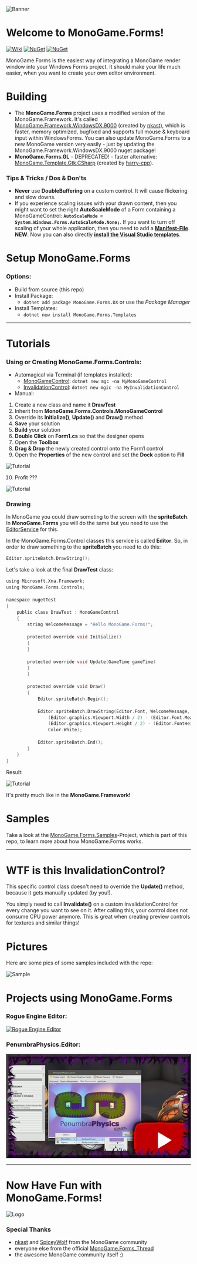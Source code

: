 ![Banner](Logos/Logo_Banner_800.png)

# Welcome to MonoGame.Forms!
[![Wiki](https://img.shields.io/badge/Wiki-Online!-orange.svg?style=flat-square&logo=github&colorA=f2709e&colorB=77c433)](https://github.com/BlizzCrafter/MonoGame.Forms/wiki) [![NuGet](https://img.shields.io/badge/NuGet-MonoGame.Forms-blue.svg?style=flat-square&logo=NuGet&colorA=3260c4&colorB=77c433)](https://www.nuget.org/packages/MonoGame.Forms.DX/) [![NuGet](https://img.shields.io/badge/NuGet-MonoGame.Forms.Templates-blue.svg?style=flat-square&logo=NuGet&colorA=3260c4&colorB=77c433)](https://www.nuget.org/packages/MonoGame.Forms.Templates)

MonoGame.Forms is the easiest way of integrating a MonoGame render window into your Windows Forms project. It should make your life much easier, when you want to create your own editor environment. 

# Building

* The **MonoGame.Forms** project uses a modified version of the MonoGame.Framework. It's called [MonoGame.Framework.WindowsDX.9000](https://www.nuget.org/packages/MonoGame.Framework.WindowsDX.9000/) (created by [nkast](https://github.com/nkast)), which is faster, memory optimized, bugfixed and supports full mouse & keyboard input within WindowsForms. You can also update MonoGame.Forms to a new MonoGame version very easily - just by updating the MonoGame.Framework.WindowsDX.9000 nuget package!
* **MonoGame.Forms.GL**  - DEPRECATED! - faster alternative: [MonoGame.Template.Gtk.CSharp](https://www.nuget.org/packages/MonoGame.Template.Gtk.CSharp/) (created by [harry-cpp](https://github.com/harry-cpp)).

### Tips & Tricks / Dos & Don'ts

* **Never** use **DoubleBuffering** on a custom control. It will cause flickering and slow downs.
* If you experience scaling issues with your drawn content, then you might want to set the right **AutoScaleMode** of a Form containing a MonoGameControl:
**`AutoScaleMode = System.Windows.Forms.AutoScaleMode.None;`**. If you want to turn off scaling of your whole application, then you need to add a **[Manifest-File](https://github.com/BlizzCrafter/MonoGame.Forms/blob/master/DPI_Aware_Application.md)**.
**NEW**: Now you can also directly **[install the Visual Studio templates](https://marketplace.visualstudio.com/items?itemName=BlizzCrafter.MonoGameForms1337)**.

# Setup MonoGame.Forms
### Options:
- Build from source (this repo)
- Install Package:
  - ```dotnet add package MonoGame.Forms.DX``` or use the *Package Manager*
- Install Templates:
  - ```dotnet new install MonoGame.Forms.Templates```

***

# Tutorials
### Using or Creating MonoGame.Forms.Controls:
- Automagical via Terminal (if templates installed):
  - [MonoGameControl](https://github.com/BlizzCrafter/MonoGame.Forms/wiki/FDEF831D): ```dotnet new mgc -na MyMonoGameControl```
  - [InvalidationControl](https://github.com/BlizzCrafter/MonoGame.Forms/wiki/62B63ABB): ```dotnet new mgic -na MyInvalidationControl```
- Manual:
 1. Create a new class and name it **DrawTest**
 2. Inherit from **MonoGame.Forms.Controls.MonoGameControl**
 3. Override its **Initialize()**, **Update()** and **Draw()** method
 4. **Save** your solution
 5. **Build** your solution
 6. **Double Click** on **Form1.cs** so that the designer opens
 7. Open the **Toolbox**
 8. **Drag & Drop** the newly created control onto the Form1 control
 9. Open the **Properties** of the new control and set the **Dock** option to **Fill**

![Tutorial](https://github.com/BlizzCrafter/MonoGame.Forms/blob/master/doc/tut_00.PNG)

 10. Profit ???

![Tutorial](https://github.com/BlizzCrafter/MonoGame.Forms/blob/master/doc/tut_00a.PNG)

### Drawing
In MonoGame you could draw someting to the screen with the **spriteBatch**.
In **MonoGame.Forms** you will do the same but you need to use the [EditorService](https://github.com/BlizzCrafter/MonoGame.Forms/wiki/29FDD2C0) for this.

In the MonoGame.Forms.Control classes this service is called **Editor**. So, in order to draw something to the **spriteBatch** you need to do this:

```c
Editor.spriteBatch.DrawString();
```

Let's take a look at the final **DrawTest** class:

```c
using Microsoft.Xna.Framework;
using MonoGame.Forms.Controls;

namespace nugetTest
{
    public class DrawTest : MonoGameControl
    {
        string WelcomeMessage = "Hello MonoGame.Forms!";

        protected override void Initialize()
        {
        }
        
        protected override void Update(GameTime gameTime)
        {
        }

        protected override void Draw()
        {
            Editor.spriteBatch.Begin();

            Editor.spriteBatch.DrawString(Editor.Font, WelcomeMessage, new Vector2(
                (Editor.graphics.Viewport.Width / 2) - (Editor.Font.MeasureString(WelcomeMessage).X / 2),
                (Editor.graphics.Viewport.Height / 2) - (Editor.FontHeight / 2)),
                Color.White);

            Editor.spriteBatch.End();
        }
    }
}
```
Result:

![Tutorial](https://github.com/BlizzCrafter/MonoGame.Forms/blob/master/doc/tut_00b.PNG)

It's pretty much like in the **MonoGame.Framework!**

# Samples

Take a look at the [MonoGame.Forms.Samples](https://github.com/BlizzCrafter/MonoGame.Forms/tree/master/MonoGame.Forms.NET.Samples/Tests)-Project,
which is part of this repo, to learn more about how MonoGame.Forms works.

***

# WTF is this **InvalidationControl**?

This specific control class doesn't need to override the **Update()** method, because it gets manually updated (by you!).

You simply need to call **Invalidate()** on a custom InvalidationControl for every change you want to see on it. After calling this, your control does not consume CPU power anymore. This is great when creating preview controls for textures and similar things!

# Pictures

Here are some pics of some samples included with the repo:

![Sample](https://github.com/BlizzCrafter/MonoGame.Forms/blob/master/doc/UpdateSample.png)

# Projects using MonoGame.Forms

### **Rogue Engine Editor**:

[![Rogue Engine Editor](https://img.youtube.com/vi/6fyQ64O9HME/0.jpg)](https://youtu.be/6fyQ64O9HME)

### **PenumbraPhysics.Editor**:

[![YouTube Video](https://github.com/BlizzCrafter/PenumbraPhysics.Editor/blob/master/Documentation/Thumbnail.png)](https://youtu.be/vQAxXN_V3X4)

***

# Now Have Fun with MonoGame.Forms!

![Logo](https://raw.githubusercontent.com/BlizzCrafter/MonoGame.Forms/master/Logos/Logo_Shadow_256.png)

### Special Thanks
- [nkast](https://github.com/nkast) and [SpiceyWolf](https://github.com/SpiceyWolf) from the MonoGame community
- everyone else from the official [MonoGame.Forms_Thread](http://community.monogame.net/t/monogame-forms-create-your-editor-environment/9954)
- the awesome MonoGame community itself :)
